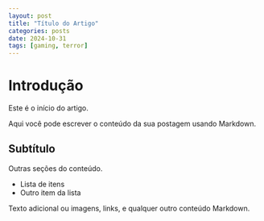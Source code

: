 ```yaml
---
layout: post
title: "Título do Artigo"
categories: posts
date: 2024-10-31
tags: [gaming, terror]
---
```


# Introdução
Este é o início do artigo.

Aqui você pode escrever o conteúdo da sua postagem usando Markdown.

## Subtítulo
Outras seções do conteúdo.

- Lista de itens
- Outro item da lista

Texto adicional ou imagens, links, e qualquer outro conteúdo Markdown.
